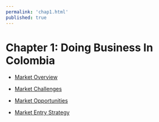 ```yaml
--- 
permalink: 'chap1.html' 
published: true 
---
```

<h1 id="chap1">Chapter 1: Doing Business In Colombia</h1>

* [Market Overview](#market-overview)

* [Market Challenges](#market-challenges)

* [Market Opportunities](#market-opportunities)

* [Market Entry Strategy](#market-entry-strategy)

